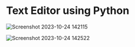 # Text Editor using Python

![Screenshot 2023-10-24 142115](https://github.com/satyamkumar420/TextEditor/assets/98641231/88de0f42-1f12-4db1-8150-1ce1d9dc706c)

![Screenshot 2023-10-24 142522](https://github.com/satyamkumar420/TextEditor/assets/98641231/36877cbd-4a60-41f2-9108-8492bbcede0d)


